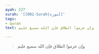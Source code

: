 ```yaml
---
ayah: 227
surah: '[[002-Surah|سورة]]'
tags:
- quran
text: وإن عزموا الطلاق فإن الله سميع عليم

---
```

> وإن عزموا الطلاق فإن الله سميع عليم
